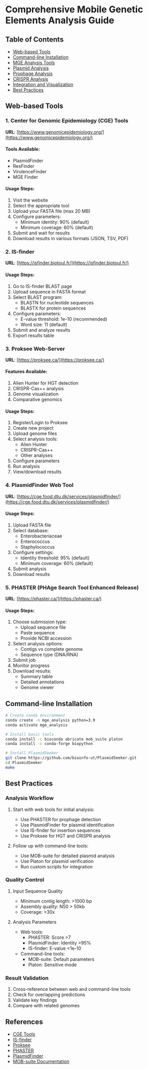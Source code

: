 # Comprehensive Mobile Genetic Elements Analysis Guide

## Table of Contents
- [Web-based Tools](#web-based-tools)
- [Command-line Installation](#command-line-installation)
- [MGE Analysis Tools](#mge-analysis-tools)
- [Plasmid Analysis](#plasmid-analysis)
- [Prophage Analysis](#prophage-analysis)
- [CRISPR Analysis](#crispr-analysis)
- [Integration and Visualization](#integration-and-visualization)
- [Best Practices](#best-practices)

## Web-based Tools

### 1. Center for Genomic Epidemiology (CGE) Tools
**URL**: [https://www.genomicepidemiology.org/](https://www.genomicepidemiology.org/)

#### Tools Available:
- PlasmidFinder
- ResFinder
- VirulenceFinder
- MGE Finder

#### Usage Steps:
1. Visit the website
2. Select the appropriate tool
3. Upload your FASTA file (max 20 MB)
4. Configure parameters:
   - Minimum identity: 90% (default)
   - Minimum coverage: 60% (default)
5. Submit and wait for results
6. Download results in various formats (JSON, TSV, PDF)

### 2. IS-finder
**URL**: [https://isfinder.biotoul.fr/](https://isfinder.biotoul.fr/)

#### Usage Steps:
1. Go to IS-finder BLAST page
2. Upload sequence in FASTA format
3. Select BLAST program:
   - BLASTN for nucleotide sequences
   - BLASTX for protein sequences
4. Configure parameters:
   - E-value threshold: 1e-10 (recommended)
   - Word size: 11 (default)
5. Submit and analyze results
6. Export results table

### 3. Proksee Web-Server
**URL**: [https://proksee.ca/](https://proksee.ca/)

#### Features Available:
1. Alien Hunter for HGT detection
2. CRISPR-Cas++ analysis
3. Genome visualization
4. Comparative genomics

#### Usage Steps:
1. Register/Login to Proksee
2. Create new project
3. Upload genome files
4. Select analysis tools:
   - Alien Hunter
   - CRISPR-Cas++
   - Other analyses
5. Configure parameters
6. Run analysis
7. View/download results

### 4. PlasmidFinder Web Tool
**URL**: [https://cge.food.dtu.dk/services/plasmidfinder/](https://cge.food.dtu.dk/services/plasmidfinder/)

#### Usage Steps:
1. Upload FASTA file
2. Select database:
   - Enterobacteriaceae
   - Enterococcus
   - Staphylococcus
3. Configure settings:
   - Identity threshold: 95% (default)
   - Minimum coverage: 60% (default)
4. Submit analysis
5. Download results

### 5. PHASTER (PHAge Search Tool Enhanced Release)
**URL**: [https://phaster.ca/](https://phaster.ca/)

#### Usage Steps:
1. Choose submission type:
   - Upload sequence file
   - Paste sequence
   - Provide NCBI accession
2. Select analysis options:
   - Contigs vs complete genome
   - Sequence type (DNA/RNA)
3. Submit job
4. Monitor progress
5. Download results:
   - Summary table
   - Detailed annotations
   - Genome viewer

## Command-line Installation

```bash
# Create conda environment
conda create -n mge_analysis python=3.9
conda activate mge_analysis

# Install basic tools
conda install -c bioconda abricate mob_suite platon
conda install -c conda-forge biopython

# Install PlasmidSeeker
git clone https://github.com/bioinfo-ut/PlasmidSeeker.git
cd PlasmidSeeker
make
```

## Best Practices

### Analysis Workflow
1. Start with web tools for initial analysis:
   - Use PHASTER for prophage detection
   - Use PlasmidFinder for plasmid identification
   - Use IS-finder for insertion sequences
   - Use Proksee for HGT and CRISPR analysis

2. Follow up with command-line tools:
   - Use MOB-suite for detailed plasmid analysis
   - Use Platon for plasmid verification
   - Run custom scripts for integration

### Quality Control
1. Input Sequence Quality
   - Minimum contig length: >1000 bp
   - Assembly quality: N50 > 50kb
   - Coverage: >30x

2. Analysis Parameters
   - Web tools:
     - PHASTER: Score >7
     - PlasmidFinder: Identity >95%
     - IS-finder: E-value <1e-10
   - Command-line tools:
     - MOB-suite: Default parameters
     - Platon: Sensitive mode

### Result Validation
1. Cross-reference between web and command-line tools
2. Check for overlapping predictions
3. Validate key findings
4. Compare with related genomes

## References
- [CGE Tools](https://www.genomicepidemiology.org/)
- [IS-finder](https://isfinder.biotoul.fr/)
- [Proksee](https://proksee.ca/)
- [PHASTER](https://phaster.ca/)
- [PlasmidFinder](https://cge.food.dtu.dk/services/plasmidfinder/)
- [MOB-suite Documentation](https://github.com/phac-nml/mob-suite)